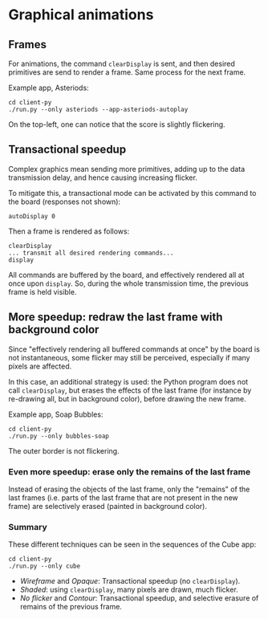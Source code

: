 # Graphical animations

## Frames

For animations, the command `clearDisplay` is sent, and then desired primitives are send to render a frame.
Same process for the next frame.

Example app, Asteriods:
```
cd client-py
./run.py --only asteriods --app-asteriods-autoplay
```
On the top-left, one can notice that the score is slightly flickering.

## Transactional speedup

Complex graphics mean sending more primitives, adding up to the data transmission delay, and hence causing increasing flicker.

To mitigate this, a transactional mode can be activated by this command to the board (responses not shown):
```
autoDisplay 0
```
Then a frame is rendered as follows:
```
clearDisplay
... transmit all desired rendering commands...
display
```
All commands are buffered by the board, and effectively rendered all at once upon `display`.
So, during the whole transmission time, the previous frame is held visible.

## More speedup: redraw the last frame with background color

Since "effectively rendering all buffered commands at once" by the board is not instantaneous, some flicker may still be perceived, especially if many pixels are affected.

In this case, an additional strategy is used: the Python program does not call `clearDisplay`, but erases the effects of the last frame (for instance by re-drawing all, but in background color), before drawing the new frame.

Example app, Soap Bubbles:
```
cd client-py
./run.py --only bubbles-soap
```
The outer border is not flickering.

### Even more speedup: erase only the remains of the last frame

Instead of erasing the objects of the last frame, only the "remains" of the last frames (i.e. parts of the last frame that are not present in the new frame) are selectively erased (painted in background color). 

### Summary

These different techniques can be seen in the sequences of the Cube app:
```
cd client-py
./run.py --only cube
```
- _Wireframe_ and _Opaque_: Transactional speedup (no `clearDisplay`).
- _Shaded_: using `clearDisplay`, many pixels are drawn, much flicker.
- _No flicker_ and _Contour_: Transactional speedup, and selective erasure of remains of the previous frame.
